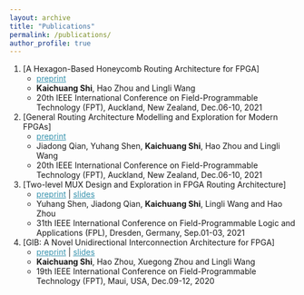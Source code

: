 ```yaml
---
layout: archive
title: "Publications"
permalink: /publications/
author_profile: true
---
```

1. [A Hexagon-Based Honeycomb Routing Architecture for FPGA]
   * <a href="/publications/honeycomb1.pdf" style="color:#3793ae">preprint</a>
   * **Kaichuang Shi**, Hao Zhou and Lingli Wang
   * 20th IEEE International Conference on Field-Programmable Technology (FPT), Auckland, New Zealand, Dec.06-10, 2021
2. [General Routing Architecture Modelling and Exploration for Modern FPGAs]
   * <a href="/publications/GRB1.pdf" style="color:#3793ae">preprint</a>
   * Jiadong Qian, Yuhang Shen, **Kaichuang Shi**, Hao Zhou and Lingli Wang
   * 20th IEEE International Conference on Field-Programmable Technology (FPT), Auckland, New Zealand, Dec.06-10, 2021
3. [Two-level MUX Design and Exploration in FPGA Routing Architecture]
   * <a href="/publications/Two-level MUX.pdf" style="color:#3793ae">preprint</a> \| <a href="/publications/Two level MUX.pdf" style="color:#3793ae">slides</a>
   * Yuhang Shen, Jiadong Qian, **Kaichuang Shi**, Lingli Wang and Hao Zhou
   * 31th IEEE International Conference on Field-Programmable Logic and Applications (FPL), Dresden, Germany, Sep.01-03, 2021
4. [GIB: A Novel Unidirectional Interconnection Architecture for FPGA]
   * <a href="/publications/GIB.pdf" style="color:#3793ae">preprint</a> \| <a href="/publications/GIB.slide.pdf" style="color:#3793ae">slides</a>
   * **Kaichuang Shi**, Hao Zhou, Xuegong Zhou and Lingli Wang
   * 19th IEEE International Conference on Field-Programmable Technology (FPT), Maui, USA, Dec.09-12, 2020
